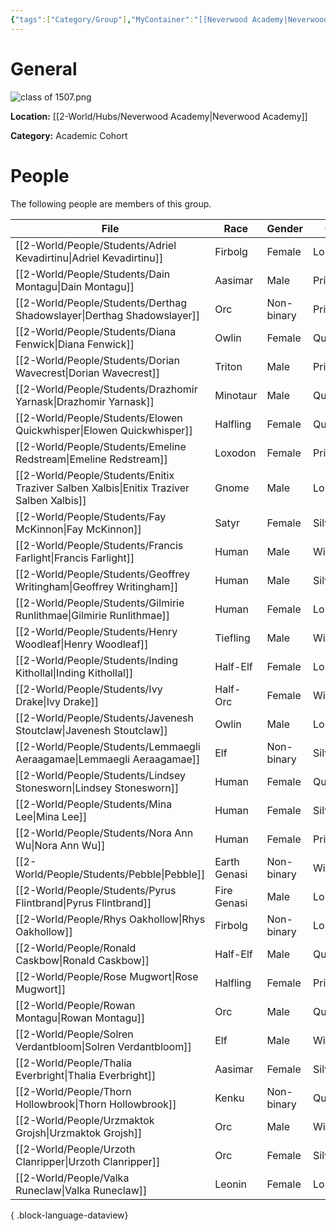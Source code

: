 ```yaml
---
{"tags":["Category/Group"],"MyContainer":"[[Neverwood Academy|Neverwood Academy]]","MyCategory":"Academic Cohort","image":"class of 1507.png","obsidianUIMode":"preview","leader":null,"officers":null,"members":null,"initiates":null,"faction":null,"primary_contact":null,"benefits":[{"standing":1,"reward":"What do they get at level 1?"},{"standing":2,"reward":"What do they get at level 2?"},{"standing":3,"reward":"What do they get at level 3?"}],"dg-publish":true,"dg-path":"World/Groups/Academic Cohorts/Cohort of 1507.md","permalink":"/world/groups/academic-cohorts/cohort-of-1507/","dgPassFrontmatter":true,"updated":"2025-10-03T15:17:42.000+01:00"}
---
```



# General


![class of 1507.png](/img/user/z_Assets/classLogos/class%20of%201507.png)

**Location:** [[2-World/Hubs/Neverwood Academy\|Neverwood Academy]]

**Category:** Academic Cohort 


# People

The following people are members of this group.  


| File                                                                                        | Race         | Gender     | College     |
| ------------------------------------------------------------------------------------------- | ------------ | ---------- | ----------- |
| [[2-World/People/Students/Adriel Kevadirtinu\|Adriel Kevadirtinu]]                       | Firbolg      | Female     | Lorehold    |
| [[2-World/People/Students/Dain Montagu\|Dain Montagu]]                                   | Aasimar      | Male       | Prismari    |
| [[2-World/People/Students/Derthag Shadowslayer\|Derthag Shadowslayer]]                   | Orc          | Non-binary | Prismari    |
| [[2-World/People/Students/Diana Fenwick\|Diana Fenwick]]                                 | Owlin        | Female     | Quandrix    |
| [[2-World/People/Students/Dorian Wavecrest\|Dorian Wavecrest]]                           | Triton       | Male       | Prismari    |
| [[2-World/People/Students/Drazhomir Yarnask\|Drazhomir Yarnask]]                         | Minotaur     | Male       | Quandrix    |
| [[2-World/People/Students/Elowen Quickwhisper\|Elowen Quickwhisper]]                     | Halfling     | Female     | Quandrix    |
| [[2-World/People/Students/Emeline Redstream\|Emeline Redstream]]                         | Loxodon      | Female     | Prismari    |
| [[2-World/People/Students/Enitix Traziver Salben Xalbis\|Enitix Traziver Salben Xalbis]] | Gnome        | Male       | Lorehold    |
| [[2-World/People/Students/Fay McKinnon\|Fay McKinnon]]                                   | Satyr        | Female     | Silverquill |
| [[2-World/People/Students/Francis Farlight\|Francis Farlight]]                           | Human        | Male       | Witherbloom |
| [[2-World/People/Students/Geoffrey Writingham\|Geoffrey Writingham]]                     | Human        | Male       | Silverquill |
| [[2-World/People/Students/Gilmirie Runlithmae\|Gilmirie Runlithmae]]                     | Human        | Female     | Lorehold    |
| [[2-World/People/Students/Henry Woodleaf\|Henry Woodleaf]]                               | Tiefling     | Male       | Witherbloom |
| [[2-World/People/Students/Inding Kithollal\|Inding Kithollal]]                           | Half-Elf     | Female     | Lorehold    |
| [[2-World/People/Students/Ivy Drake\|Ivy Drake]]                                         | Half-Orc     | Female     | Witherbloom |
| [[2-World/People/Students/Javenesh Stoutclaw\|Javenesh Stoutclaw]]                       | Owlin        | Male       | Lorehold    |
| [[2-World/People/Students/Lemmaegli Aeraagamae\|Lemmaegli Aeraagamae]]                   | Elf          | Non-binary | Silverquill |
| [[2-World/People/Students/Lindsey Stonesworn\|Lindsey Stonesworn]]                       | Human        | Female     | Quandrix    |
| [[2-World/People/Students/Mina Lee\|Mina Lee]]                                           | Human        | Female     | Silverquill |
| [[2-World/People/Students/Nora Ann Wu\|Nora Ann Wu]]                                     | Human        | Female     | Prismari    |
| [[2-World/People/Students/Pebble\|Pebble]]                                               | Earth Genasi | Non-binary | Witherbloom |
| [[2-World/People/Students/Pyrus Flintbrand\|Pyrus Flintbrand]]                           | Fire Genasi  | Male       | Lorehold    |
| [[2-World/People/Rhys Oakhollow\|Rhys Oakhollow]]                                        | Firbolg      | Non-binary | Lorehold    |
| [[2-World/People/Ronald Caskbow\|Ronald Caskbow]]                                        | Half-Elf     | Male       | Quandrix    |
| [[2-World/People/Rose Mugwort\|Rose Mugwort]]                                            | Halfling     | Female     | Prismari    |
| [[2-World/People/Rowan Montagu\|Rowan Montagu]]                                          | Orc          | Male       | Quandrix    |
| [[2-World/People/Solren Verdantbloom\|Solren Verdantbloom]]                              | Elf          | Male       | Witherbloom |
| [[2-World/People/Thalia Everbright\|Thalia Everbright]]                                  | Aasimar      | Female     | Silverquill |
| [[2-World/People/Thorn Hollowbrook\|Thorn Hollowbrook]]                                  | Kenku        | Non-binary | Quandrix    |
| [[2-World/People/Urzmaktok Grojsh\|Urzmaktok Grojsh]]                                    | Orc          | Male       | Witherbloom |
| [[2-World/People/Urzoth Clanripper\|Urzoth Clanripper]]                                  | Orc          | Female     | Silverquill |
| [[2-World/People/Valka Runeclaw\|Valka Runeclaw]]                                        | Leonin       | Female     | Lorehold    |

{ .block-language-dataview}


